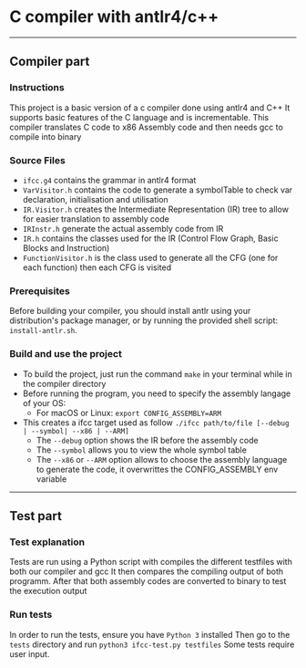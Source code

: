 # C compiler with antlr4/c++
------
## Compiler part
### Instructions

This project is a basic version of a c compiler done using antlr4 and C++
It supports basic features of the C language and is incrementable.
This compiler translates C code to x86 Assembly code and then needs gcc to compile into binary

### Source Files
- `ifcc.g4` contains the grammar in antlr4 format
- `VarVisitor.h` contains the code to generate a symbolTable to check var declaration, initialisation and utilisation
- `IR.Visitor.h` creates the Intermediate Representation (IR) tree to allow for easier translation to assembly code
- `IRInstr.h` generate the actual assembly code from IR
- `IR.h` contains the classes used for the IR (Control Flow Graph, Basic Blocks and Instruction)
- `FunctionVisitor.h` is the class used to generate all the CFG (one for each function) then each CFG is visited

### Prerequisites
  Before building your  compiler, you should install  antlr using your
  distribution's  package manager,  or by  running the  provided shell
  script:   `install-antlr.sh`. 

### Build and use the project
- To build the project, just run the command `make` in your terminal while in the compiler directory
- Before running the program, you need to specify the assembly langage of your OS:
  - For macOS or Linux: `export CONFIG_ASSEMBLY=ARM`
- This creates a ifcc target used as follow `./ifcc path/to/file [--debug | --symbol| --x86 | --ARM]`
  - The `--debug` option shows the IR before the assembly code
  - The `--symbol` allows you to view the whole symbol table
  - The `--x86` or `--ARM` option allows to choose the assembly language to generate the code, it overwrittes the CONFIG_ASSEMBLY env variable
---
## Test part
### Test explanation
Tests are run using a Python script with compiles the different testfiles with both our compiler and gcc
It then compares the compiling output of both programm. After that both assembly codes are converted to binary to test the execution output

### Run tests
In order to run the tests, ensure you have `Python 3` installed
Then go to the `tests` directory and run `python3 ifcc-test.py testfiles`
Some tests require user input.
